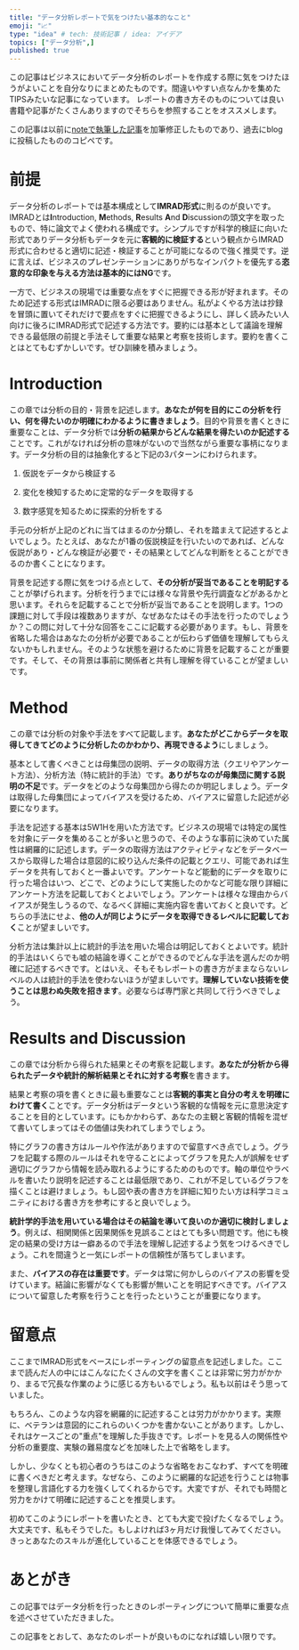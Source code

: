 ```yaml
---
title: "データ分析レポートで気をつけたい基本的なこと"
emoji: "📈"
type: "idea" # tech: 技術記事 / idea: アイデア
topics: ["データ分析",]
published: true
---
```

 
この記事はビジネスにおいてデータ分析のレポートを作成する際に気をつけたほうがよいことを自分なりにまとめたものです。間違いやすい点なんかを集めたTIPSみたいな記事になっています。
レポートの書き方そのものについては良い書籍や記事がたくさんありますのでそちらを参照することをオススメします。

この記事は以前に[noteで執筆した記事](https://note.com/grahamian_/n/n46e2cc432dff)を加筆修正したものであり、過去にblogに投稿したもののコピペです。

# 前提

データ分析のレポートでは基本構成として**IMRAD形式**に則るのが良いです。IMRADとは**I**ntroduction, **M**ethods, **R**esults **A**nd **D**iscussionの頭文字を取ったもので、特に論文でよく使われる構成です。シンプルですが科学的検証に向いた形式でありデータ分析もデータを元に**客観的に検証する**という観点からIMRAD形式に合わせると適切に記述・検証することが可能になるので強く推奨です。逆に言えば、ビジネスのプレゼンテーションにありがちなインパクトを優先する**恣意的な印象を与える方法は基本的にはNG**です。

一方で、ビジネスの現場では重要な点をすぐに把握できる形が好まれます。そのため記述する形式はIMRADに限る必要はありません。私がよくやる方法は抄録を冒頭に置いてそれだけで要点をすぐに把握できるようにし、詳しく読みたい人向けに後ろにIMRAD形式で記述する方法です。要約には基本として議論を理解できる最低限の前提と手法そして重要な結果と考察を技術します。要約を書くことはとてもむずかしいです。ぜひ訓練を積みましょう。

# Introduction

この章では分析の目的・背景を記述します。**あなたが何を目的にこの分析を行い、何を得たいのか明確にわかるように書きましょう**。目的や背景を書くときに重要なことは、データ分析では**分析の結果からどんな結果を得たいのか記述する**ことです。これがなければ分析の意味がないので当然ながら重要な事柄になります。データ分析の目的は抽象化すると下記の3パターンにわけられます。

1. 仮説をデータから検証する

2. 変化を検知するために定常的なデータを取得する

3. 数字感覚を知るために探索的分析をする

手元の分析が上記のどれに当てはまるのか分類し、それを踏まえて記述するとよいでしょう。たとえば、あなたが1番の仮説検証を行いたいのであれば、どんな仮説があり・どんな検証が必要で・その結果としてどんな判断をとることができるのか書くことになります。

背景を記述する際に気をつける点として、**その分析が妥当であることを明記する**ことが挙げられます。分析を行うまでには様々な背景や先行調査などがあるかと思います。それらを記載することで分析が妥当であることを説明します。1つの課題に対して手段は複数ありますが、なぜあなたはその手法を行ったのでしょうか？この問に対して十分な回答をここに記載する必要があります。もし、背景を省略した場合はあなたの分析が必要であることが伝わらず価値を理解してもらえないかもしれません。そのような状態を避けるために背景を記載することが重要です。そして、その背景は事前に関係者と共有し理解を得ていることが望ましいです。

# Method

この章では分析の対象や手法をすべて記載します。**あなたがどこからデータを取得してきてどのように分析したのかわかり、再現できるよう**にしましょう。

基本として書くべきことは母集団の説明、データの取得方法（クエリやアンケート方法）、分析方法（特に統計的手法）です。**ありがちなのが母集団に関する説明の不足**です。データをどのような母集団から得たのか明記しましょう。データは取得した母集団によってバイアスを受けるため、バイアスに留意した記述が必要になります。

手法を記述する基本は5W1Hを用いた方法です。ビジネスの現場では特定の属性を対象にデータを集めることが多いと思うので、そのような事前に決めていた属性は網羅的に記述します。データの取得方法はアクティビティなどをデータベースから取得した場合は意図的に絞り込んだ条件の記載とクエリ、可能であれば生データを共有しておくと一番よいです。アンケートなど能動的にデータを取りに行った場合はいつ、どこで、どのようにして実施したのかなど可能な限り詳細にアンケート方法を記載しておくとよいでしょう。アンケートは様々な理由からバイアスが発生しうるので、なるべく詳細に実施内容を書いておくと良いです。どちらの手法にせよ、**他の人が同じようにデータを取得できるレベルに記載しておく**ことが望ましいです。

分析方法は集計以上に統計的手法を用いた場合は明記しておくとよいです。統計的手法はいくらでも嘘の結論を導くことができるのでどんな手法を選んだのか明確に記述するべきです。とはいえ、そもそもレポートの書き方がままならないレベルの人は統計的手法を使わないほうが望ましいです。**理解していない技術を使うことは思わぬ失敗を招きます**。必要ならば専門家と共同して行うべきでしょう。

# Results and Discussion

この章では分析から得られた結果とその考察を記載します。**あなたが分析から得られたデータや統計的解析結果とそれに対する考察**を書きます。

結果と考察の項を書くときに最も重要なことは**客観的事実と自分の考えを明確にわけて書く**ことです。データ分析はデータという客観的な情報を元に意思決定することを目的としています。にもかかわらず、あなたの主観と客観的情報を混ぜて書いてしまってはその価値は失われてしまうでしょう。

特にグラフの書き方はルールや作法がありますので留意すべき点でしょう。グラフを記載する際のルールはそれを守ることによってグラフを見た人が誤解をせず適切にグラフから情報を読み取れるようにするためのものです。軸の単位やラベルを書いたり説明を記述することは最低限であり、これが不足しているグラフを描くことは避けましょう。もし図や表の書き方を詳細に知りたい方は科学コミュニティにおける書き方を参考にすると良いでしょう。

**統計学的手法を用いている場合はその結論を導いて良いのか適切に検討しましょう**。例えば、相関関係と因果関係を見誤ることはとても多い問題です。他にも検定の結果の受け方は一癖あるので手法を理解し記述するよう気をつけるべきでしょう。これを間違うと一気にレポートの信頼性が落ちてしまいます。

また、**バイアスの存在は重要です**。データは常に何かしらのバイアスの影響を受けています。結論に影響がなくても影響が無いことを明記すべきです。バイアスについて留意した考察を行うことを行ったということが重要になります。

# 留意点

ここまでIMRAD形式をベースにレポーティングの留意点を記述しました。ここまで読んだ人の中にはこんなにたくさんの文字を書くことは非常に労力がかかり、まるで冗長な作業のように感じる方もいるでしょう。私も以前はそう思っていました。

もちろん、このような内容を網羅的に記述することは労力がかかります。実際に、ベテランは意図的にこれらのいくつかを書かないことがあります。しかし、それはケースごとの"重点"を理解した手抜きです。レポートを見る人の関係性や分析の重要度、実験の難易度などを加味した上で省略をします。

しかし、少なくとも初心者のうちはこのような省略をおこなわず、すべてを明確に書くべきだと考えます。なぜなら、このように網羅的な記述を行うことは物事を整理し言語化する力を強くしてくれるからです。大変ですが、それでも時間と労力をかけて明確に記述することを推奨します。

初めてこのようにレポートを書いたとき、とても大変で投げたくなるでしょう。大丈夫です、私もそうでした。もしよければ3ヶ月だけ我慢してみてください。きっとあなたのスキルが進化していることを体感できるでしょう。

# あとがき

この記事ではデータ分析を行ったときのレポーティングについて簡単に重要な点を述べさせていただきました。

この記事をとおして、あなたのレポートが良いものになれば嬉しい限りです。